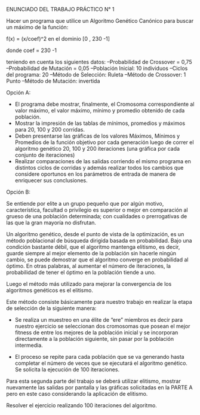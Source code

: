 ENUNCIADO DEL TRABAJO PRÁCTICO N° 1

Hacer un programa que utilice un Algoritmo Genético Canónico para buscar un máximo de la función:

f(x) = (x/coef)^2 en el dominio [0 , 230 -1]

donde coef = 230 -1

teniendo en cuenta los siguientes datos:
–Probabilidad de Crossover = 0,75
–Probabilidad de Mutación = 0,05
–Población Inicial: 10 individuos
–Ciclos del programa: 20
–Método de Selección: Ruleta
–Método de Crossover: 1 Punto
–Método de Mutación: invertida

Opción A:

- El programa debe mostrar, finalmente, el Cromosoma correspondiente al valor máximo, el valor máximo, mínimo y promedio obtenido de cada población.
- Mostrar la impresión de las tablas de mínimos, promedios y máximos para 20, 100 y 200 corridas.
- Deben presentarse las gráficas de los valores Máximos, Mínimos y Promedios de la función objetivo por cada generación luego de correr el algoritmo genético 20, 100 y 200 iteraciones (una gráfica por cada conjunto de iteraciones)
- Realizar comparaciones de las salidas corriendo el mismo programa en distintos ciclos de corridas y además realizar todos los cambios que considere oportunos en los parámetros de entrada de manera de enriquecer sus conclusiones.

Opción B:

Se entiende por elite  a un grupo pequeño que por algún motivo, característica, facultad o privilegio es superior o mejor en comparación al grueso de una población determinada; con cualidades o prerrogativas de las que la gran mayoría no disfrutan.

Un algoritmo genético, desde el punto de vista de la optimización, es un método poblacional de búsqueda dirigida basada en probabilidad. Bajo una condición bastante débil, que el algoritmo mantenga elitismo, es decir, guarde siempre al mejor elemento de la población sin hacerle ningún cambio, se puede demostrar que el algoritmo converge en probabilidad al óptimo. En otras palabras, al aumentar el número de iteraciones, la probabilidad de tener el óptimo en la población tiende a uno.

Luego el método más utilizado para mejorar la convergencia de los algoritmos genéticos es el elitismo.

Este método consiste básicamente para nuestro trabajo en realizar la etapa de selección de la siguiente manera:

* Se realiza un muestreo en una élite de “ere” miembros es decir para nuestro ejercicio se seleccionan dos cromosomas que posean el mejor fitness de entre los mejores de la población inicial y se incorporan directamente a la población siguiente, sin pasar por la población intermedia.

* El proceso se repite para cada población que se va generando hasta completar el número de veces que se ejecutará el algoritmo genético. Se solicita la ejecución de 100 iteraciones.

Para esta segunda parte del trabajo se deberá utilizar elitismo, mostrar nuevamente las salidas por pantalla y las gráficas solicitadas en la PARTE A pero en este caso considerando la aplicación de elitismo.

Resolver el ejercicio realizando 100 iteraciones del algoritmo.
